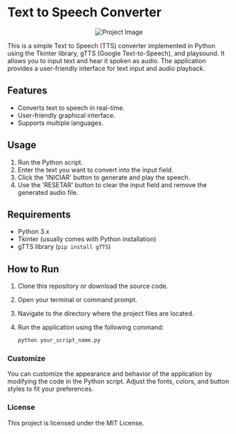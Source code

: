 # Text to Speech Converter

<p align="center">
  <img src="https://github.com/felipedasvrosa-sudo/Voz_em_texto/assets/144747634/8acbf16e-1f1e-4ba0-a6bb-30bdcefccc9b" alt="Project Image">
</p>


This is a simple Text to Speech (TTS) converter implemented in Python using the Tkinter library, gTTS (Google Text-to-Speech), and playsound. It allows you to input text and hear it spoken as audio. The application provides a user-friendly interface for text input and audio playback.

## Features

- Converts text to speech in real-time.
- User-friendly graphical interface.
- Supports multiple languages.

## Usage

1. Run the Python script.
2. Enter the text you want to convert into the input field.
3. Click the 'INICIAR' button to generate and play the speech.
4. Use the 'RESETAR' button to clear the input field and remove the generated audio file.

## Requirements

- Python 3.x
- Tkinter (usually comes with Python installation)
- gTTS library (`pip install gTTS`)

## How to Run

1. Clone this repository or download the source code.
2. Open your terminal or command prompt.
3. Navigate to the directory where the project files are located.
4. Run the application using the following command:

   ```bash
   python your_script_name.py
   ```
### Customize
You can customize the appearance and behavior of the application by modifying the code in the Python script. Adjust the fonts, colors, and button styles to fit your preferences.

### License
This project is licensed under the MIT License.
